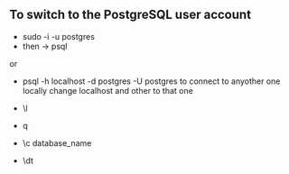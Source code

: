## To switch to the PostgreSQL user account

- sudo -i -u postgres
- then -> psql

or

- psql -h localhost -d postgres -U postgres
  to connect to anyother one locally change localhost and other to that one

- \l
- q
- \c database_name
- \dt

